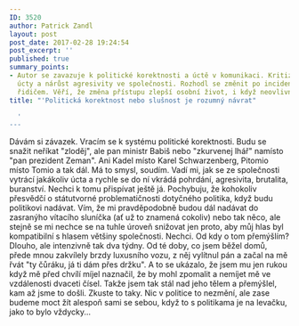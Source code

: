 ```yaml
---
ID: 3520
author: Patrick Zandl
layout: post
post_date: 2017-02-28 19:24:54
post_excerpt: ''
published: true
summary_points:
- Autor se zavazuje k politické korektnosti a úctě v komunikaci. Kritizuje úbytek
  úcty a nárůst agresivity ve společnosti. Rozhodl se změnit po incidentu s agresivním
  řidičem. Věří, že změna přístupu zlepší osobní život, i když neovlivní politiku.
title: "'Politická korektnost nebo slušnost je rozumný návrat"

  '
---
```


<p>Dávám si závazek. Vracím se k systému politické korektnosti. Budu se snažit neříkat "zloděj", ale pan ministr Babiš nebo "zkurvenej lhář" namísto "pan prezident Zeman". Ani Kadel místo Karel Schwarzenberg, Pitomio místo Tomio a tak dál. Má to smysl, soudím. Vadí mi, jak se ze společnosti vytrácí jakákoliv úcta a rychle se do ní vkrádá pohrdání, agresivita, brutalita, buranství. Nechci k tomu přispívat ještě já. Pochybuju, že kohokoliv přesvědčí o státutvorné problematičnosti dotyčného politika, když budu politikovi nadávat. Vím, že mi pravděpodobně budou dál nadávat do zasranýho vítacího sluníčka (ať už to znamená cokoliv) nebo tak něco, ale stejně se mi nechce se na tuhle úroveň snižovat jen proto, aby můj hlas byl kompatibilní s hlasem většiny společnosti. Nechci. Od kdy o tom přemýšlím? Dlouho, ale intenzivně tak dva týdny. Od té doby, co jsem běžel domů, přede mnou zakvílely brzdy luxusního vozu, z něj vylítnul pán a začal na mě řvát "ty čůráku, já ti dám přes držku". A to se ukázalo, že jsem mu jen rukou když mě před chvílí míjel naznačil, že by mohl zpomalit a nemíjet mě ve vzdálenosti dvaceti čísel. Takže jsem tak stál nad jeho tělem a přemýšlel, kam až jsme to došli. Zkuste to taky. Nic v politice to nezmění, ale zase budeme moct žít alespoň sami se sebou, když to s politikama je na levačku, jako to bylo vždycky...</p>